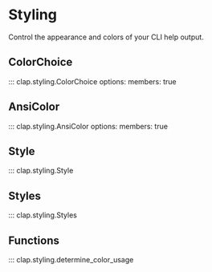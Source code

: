 # Styling

Control the appearance and colors of your CLI help output.

## ColorChoice

::: clap.styling.ColorChoice
    options:
      members: true

## AnsiColor

::: clap.styling.AnsiColor
    options:
      members: true

## Style

::: clap.styling.Style

## Styles

::: clap.styling.Styles

## Functions

::: clap.styling.determine_color_usage
